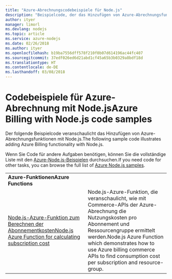 ```yaml
---
title: "Azure-Abrechnungscodebeispiele für Node.js"
description: "Beispielcode, der das Hinzufügen von Azure-Abrechnungsfunktionen mit Node.js veranschaulicht"
author: ityer
manager: limorl
ms.devlang: nodejs
ms.topic: article
ms.service: azure-nodejs
ms.date: 02/26/2018
ms.author: ityer
ms.openlocfilehash: b19ba7556dff578f210f0b07d614196ac44fc407
ms.sourcegitcommit: 37edf026ed6d21abd1cf45a65b3b0329a8bdf18d
ms.translationtype: HT
ms.contentlocale: de-DE
ms.lasthandoff: 03/08/2018
---
```

# <a name="azure-billing-with-nodejs-code-samples"></a><span data-ttu-id="70a1b-103">Codebeispiele für Azure-Abrechnung mit Node.js</span><span class="sxs-lookup"><span data-stu-id="70a1b-103">Azure Billing with Node.js code samples</span></span>

<span data-ttu-id="70a1b-104">Der folgende Beispielcode veranschaulicht das Hinzufügen von Azure-Abrechnungsfunktionen mit Node.js.</span><span class="sxs-lookup"><span data-stu-id="70a1b-104">The following sample code illustrates adding Azure Billing functionality with Node.js.</span></span>

<span data-ttu-id="70a1b-105">Wenn Sie Code für andere Aufgaben benötigen, können Sie die vollständige Liste mit den [Azure-Node.js-Beispielen](https://azure.microsoft.com/resources/samples/?term=nodejs) durchsuchen.</span><span class="sxs-lookup"><span data-stu-id="70a1b-105">If you need code for other tasks, you can browse the full list of [Azure Node.js samples](https://azure.microsoft.com/resources/samples/?term=nodejs).</span></span>

| | |
|---|---|
| <span data-ttu-id="70a1b-106">**Azure-Funktionen**</span><span class="sxs-lookup"><span data-stu-id="70a1b-106">**Azure Functions**</span></span> ||
| [<span data-ttu-id="70a1b-107">Node.js-Azure-Funktion zum Berechnen der Abonnementkosten</span><span class="sxs-lookup"><span data-stu-id="70a1b-107">Node.js Azure Function for calculating subscription cost</span></span>](https://azure.microsoft.com/resources/samples/consumption-cost-node/) | <span data-ttu-id="70a1b-108">Node.js-Azure-Funktion, die veranschaulicht, wie mit Commerce-APIs der Azure-Abrechnung die Nutzungskosten pro Abonnement und Ressourcengruppe ermittelt werden.</span><span class="sxs-lookup"><span data-stu-id="70a1b-108">Node.js Azure Function which demonstrates how to use Azure billing commerce APIs to find consumption cost per subscription and resource-group.</span></span> |
